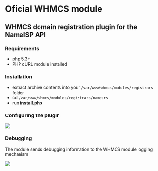 # Oficial WHMCS module

## WHMCS domain registration plugin for the NameISP API

### Requirements

- php 5.3+
- PHP cURL module installed

### Installation

- extract archive contents into your `/var/www/whmcs/modules/registrars` folder
- cd `/var/www/whmcs/modules/registrars/namesrs`
- run **install.php**

### Configuring the plugin

![](https://github.com/nameisp/whmcs/raw/master/configuration.png)

### Debugging

The module sends debugging information to the WHMCS module logging mechanism

![](https://github.com/nameisp/whmcs/raw/master/logging.png)
